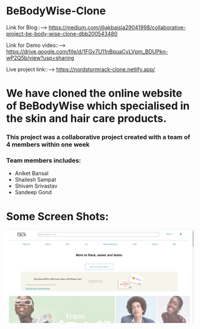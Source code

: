 # BeBodyWise-Clone
Link for Blog::-->
https://medium.com/@akbaisla29041998/collaborative-project-be-body-wise-clone-dbb200543480

Link for Demo video::-->
https://drive.google.com/file/d/1FGv7U11nBpuaCvLVpm_BDUPkn-wP2Q5b/view?usp=sharing

Live project link::-->  https://nordstormrack-clone.netlify.app/ 

<h1>We have cloned the online website of BeBodyWise which specialised in the skin and hair care products.</h1>
<h3>This project was a collaborative project created with a team of 4 members within one week</h3>
<h3>Team members includes:</h3>
<ul>
<li>Aniket Bansal</li>
<li>Shailesh Sampat</li>
<li>Shivam Srivastav</li>
<li>Sandeep Gond</li>
</ul>
<h1>Some Screen Shots:</h1>
<img src="https://raw.githubusercontent.com/Aniket-bansal/BeBodyWise-Clone/main/Screenshot_20220926_215757.png" />
